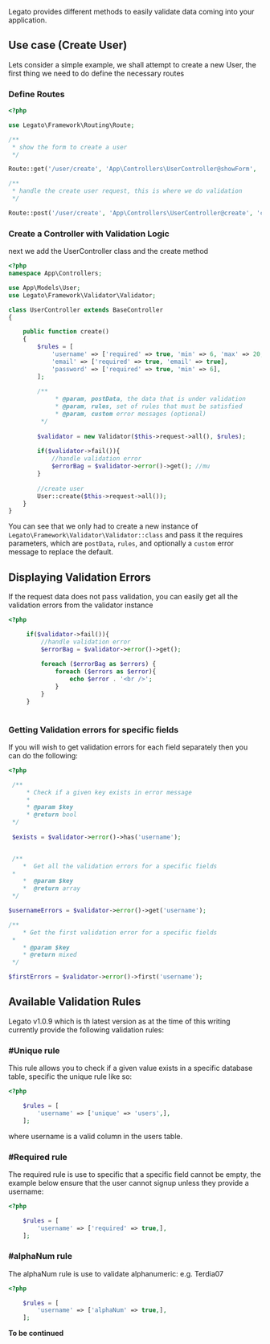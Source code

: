 Legato provides different methods to easily validate data coming into your application.

## Use case (Create User)

Lets consider a simple example, we shall attempt to create a new User, the first 
thing we need to do define the necessary routes

### Define Routes

```php
<?php

use Legato\Framework\Routing\Route;

/**
 * show the form to create a user
 */

Route::get('/user/create', 'App\Controllers\UserController@showForm', 'create_user_form');

/**
 * handle the create user request, this is where we do validation
 */

Route::post('/user/create', 'App\Controllers\UserController@create', 'create_user');

```

### Create a Controller with Validation Logic

next we add the UserController class and the create method

```php
<?php
namespace App\Controllers;

use App\Models\User;
use Legato\Framework\Validator\Validator;

class UserController extends BaseController
{

    public function create()
    {
        $rules = [
            'username' => ['required' => true, 'min' => 6, 'max' => 20, 'alphaNum' => true, 'unique' => 'users'],
            'email' => ['required' => true, 'email' => true],
            'password' => ['required' => true, 'min' => 6],
        ];
        
        /**
             * @param, postData, the data that is under validation
             * @param, rules, set of rules that must be satisfied
             * @param, custom error messages (optional)
         */
        
        $validator = new Validator($this->request->all(), $rules);
        
        if($validator->fail()){
            //handle validation error
            $errorBag = $validator->error()->get(); //mu
        }
        
        //create user 
        User::create($this->request->all());
    }
}
```

You can see that we only had to create a new instance of
`Legato\Framework\Validator\Validator::class` and pass it the requires parameters, which are
 `postData`, `rules`, and optionally a `custom` error message to replace the default.

## Displaying Validation Errors

If the request data does not pass validation, you can easily get all the 
validation errors from the validator instance 

```php
<?php

     if($validator->fail()){
         //handle validation error
         $errorBag = $validator->error()->get();
    
         foreach ($errorBag as $errors) {
             foreach ($errors as $error){
                 echo $error . '<br />';
             }
         }
     }
 
```

### Getting Validation errors for specific fields

If you will wish to get validation errors for each field separately then you can do the following:
 
```php
<?php

 /**
     * Check if a given key exists in error message
     *
     * @param $key
     * @return bool
 */
 
 $exists = $validator->error()->has('username');


 /**
    *  Get all the validation errors for a specific fields
 * 
    *  @param $key   
    *  @return array
 */

$usernameErrors = $validator->error()->get('username');

/**
    * Get the first validation error for a specific fields
 * 
    * @param $key
    * @return mixed   
 */

$firstErrors = $validator->error()->first('username');

```

## Available Validation Rules

Legato v1.0.9 which is th latest version as at the time of this writing currently provide the following validation rules:

### #Unique rule

This rule allows you to check if a given value exists in a specific database
table, specific the unique rule like so: 

```php
<?php

    $rules = [
        'username' => ['unique' => 'users',],
    ];

``` 

where username is a valid column in the users table.

### #Required rule

The required rule is use to specific that a specific field cannot be empty, the example 
below ensure that the user cannot signup unless they provide a username: 

```php
<?php

    $rules = [
        'username' => ['required' => true,],
    ];

``` 

### #alphaNum rule

The alphaNum rule is use to validate alphanumeric: e.g. Terdia07

```php
<?php

    $rules = [
        'username' => ['alphaNum' => true,],
    ];

``` 

**To be continued**




